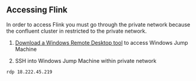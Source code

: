 ## Accessing Flink

In order to access Flink you must go through the private network because the confluent cluster in restricted to the private network.

1. [Download a Windows Remote Desktop tool](https://download.macupdate.com/action/download/8431) to access Windows Jump Machine

1. SSH into Windows Jump Machine within private network
```bash
rdp 18.222.45.219
```